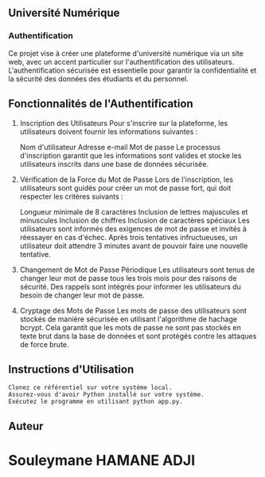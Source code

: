 ## Université Numérique
### Authentification
  Ce projet vise à créer une plateforme d'université numérique via un site web, avec un accent particulier sur l'authentification des utilisateurs.       L'authentification sécurisée est essentielle pour garantir la confidentialité et la sécurité des données des étudiants et du personnel.

## Fonctionnalités de l'Authentification
  1. Inscription des Utilisateurs
      Pour s'inscrire sur la plateforme, les utilisateurs doivent fournir les informations suivantes :

        Nom d'utilisateur
        Adresse e-mail
        Mot de passe
      Le processus d'inscription garantit que les informations sont valides et stocke les utilisateurs inscrits dans une base de données sécurisée.

  2. Vérification de la Force du Mot de Passe
      Lors de l'inscription, les utilisateurs sont guidés pour créer un mot de passe fort, qui doit respecter les critères suivants :
      
      Longueur minimale de 8 caractères
      Inclusion de lettres majuscules et minuscules
      Inclusion de chiffres
      Inclusion de caractères spéciaux
    Les utilisateurs sont informés des exigences de mot de passe et invités à réessayer en cas d'échec. Après trois tentatives infructueuses, un            utilisateur doit attendre 3 minutes avant de pouvoir faire une nouvelle tentative.

  3. Changement de Mot de Passe Périodique
      Les utilisateurs sont tenus de changer leur mot de passe tous les trois mois pour des raisons de sécurité. Des rappels sont intégrés pour               informer les utilisateurs du besoin de changer leur mot de passe.

  4. Cryptage des Mots de Passe
    Les mots de passe des utilisateurs sont stockés de manière sécurisée en utilisant l'algorithme de hachage bcrypt. Cela garantit que les mots de         passe ne sont pas stockés en texte brut dans la base de données et sont protégés contre les attaques de force brute.
  
  ## Instructions d'Utilisation
    Clonez ce référentiel sur votre système local.
    Assurez-vous d'avoir Python installé sur votre système.
    Exécutez le programme en utilisant python app.py.
  ## Auteur
   # Souleymane HAMANE ADJI

